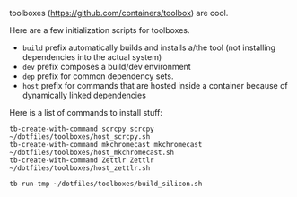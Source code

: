 toolboxes (https://github.com/containers/toolbox) are cool.

Here are a few initialization scripts for toolboxes.

* `build` prefix automatically builds and installs a/the tool (not installing dependencies into the actual system)
* `dev` prefix composes a build/dev environment
* `dep` prefix for common dependency sets.
* `host` prefix for commands that are hosted inside a container because of dynamically linked dependencies



Here is a list of commands to install stuff:

```
tb-create-with-command scrcpy scrcpy ~/dotfiles/toolboxes/host_scrcpy.sh
tb-create-with-command mkchromecast mkchromecast ~/dotfiles/toolboxes/host_mkchromecast.sh
tb-create-with-command Zettlr Zettlr ~/dotfiles/toolboxes/host_zettlr.sh

tb-run-tmp ~/dotfiles/toolboxes/build_silicon.sh
```

